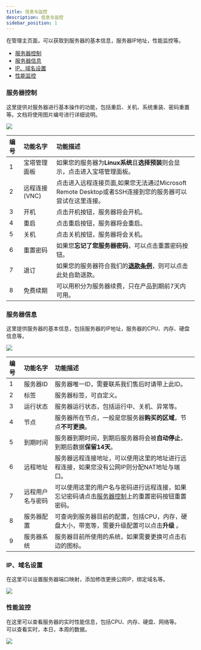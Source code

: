 ```yaml
---
title: 信息与监控
description: 信息与监控
sidebar_position: 1
---
```


在管理主页面，可以获取到服务器的基本信息，服务器IP地址，性能监控等。

* [服务器控制](#服务器控制)
* [服务器信息](#服务器信息)
* [IP、域名设置](#ip域名设置)
* [性能监控](#性能监控)


### 服务器控制

这里提供对服务器进行基本操作的功能，包括重启、关机、系统重装、密码重置等。文档将使用图片编号进行详细说明。

![](https://cn-sy1.rains3.com/rainyun-assets/Pic/2023/12/img_1701655084_cd6fa280bf96c22b17c95b6cff6756e2)

| 编号 | 功能名字      | 功能描述                                                              |
|:---|:----------|:------------------------------------------------------------------|
| 1  | 宝塔管理面板    | 如果您的服务器为**Linux系统**且**选择预装**则会显示，点击进入宝塔管理面板。                      |
| 2  | 远程连接(VNC) | 点击进入远程连接页面,如果您无法通过Microsoft Remote Desktop或者SSH连接到您的服务器可以尝试在这里连接。 |
| 3  | 开机        | 点击开机按钮，服务器将会开机。                                                   |
| 4  | 重启        | 点击重启按钮，服务器将会重启。                                                   |
| 5  | 关机        | 点击关机按钮，服务器将会关机。                                                   |
| 6  | 重置密码      | 如果您**忘记了您服务器密码**，可以点击重置密码按钮。                                      |
| 7  | 退订        | 如果您的服务器符合我们的[**退款条例**](/docs/account/refund)，则可以点击此处自助退款。         |
| 8  | 免费续期      | 可以用积分为服务器续费，只在产品到期前7天内可用。                                         |




### 服务器信息

这里提供服务器的基本信息，包括服务器的IP地址，服务器的CPU、内存、硬盘信息等。

![](https://cn-sy1.rains3.com/rainyun-assets/Pic/2023/12/img_1701659221_85a02f5cc8c64cc0a0e8e1e62bb1f510)

| 编号 | 功能名字     | 功能描述                                                      |
|:---|:---------|:----------------------------------------------------------|
| 1  | 服务器ID    | 服务器唯一ID，需要联系我们售后时请带上此ID。                                  |
| 2  | 标签       | 服务器标签，可自定义。                                               |
| 3  | 运行状态     | 服务器运行状态，包括运行中、关机、异常等。                                     |
| 4  | 节点       | 服务器所在节点，一般是您服务器**购买的区域**，节点**不可更换**。                      |
| 5  | 到期时间     | 服务器到期时间，到期后服务器将会被**自动停止**，到期后数据**保留14天**。                 |
| 6  | 远程地址     | 服务器远程连接地址，可以使用这里的地址进行远程连接，如果您没有公网IP则分配NAT地址与端口。           |
| 7  | 远程用户名与密码 | 可以使用这里的用户名与密码进行远程连接，如果忘记密码请点击[服务器控制](#服务器控制)上的重置密码按钮重置密码。 |
| 8  | 服务器配置    | 可查询到服务器目前的配置，包括CPU，内存，硬盘大小，带宽等，需要升级配置可以点击**升级**  。        |
| 9  | 服务器系统    | 服务器目前所使用的系统，如果需要更换可点击右边的图标。                               |



### IP、域名设置

在这里可以设置服务器端口映射，添加修改更换公网IP，绑定域名等。

![](https://cn-sy1.rains3.com/rainyun-assets/Pic/2023/12/img_1701661988_3f0b4e2e213d316cacfc74053f87aa69)

### 性能监控

在这里可以查看服务器的实时性能信息，包括CPU、内存、硬盘、网络等。<br/>
可以查看实时，本日，本周的数据。

![](https://cn-sy1.rains3.com/rainyun-assets/Pic/2023/12/img_1701832638_3e34d5ade46bd0f6ae9bd1aec67e1b71)




